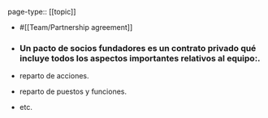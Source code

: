 page-type:: [[topic]]

- #[[Team/Partnership agreement]]

- ### Un pacto de socios fundadores es un contrato privado qué incluye todos los aspectos importantes relativos al equipo:.

- reparto de acciones.

- reparto de puestos y funciones.

- etc.



